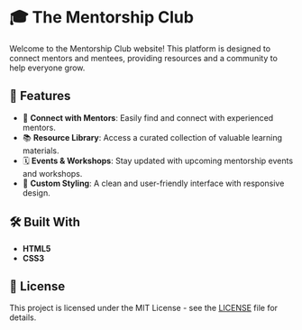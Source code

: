 # 🎓 The Mentorship Club 

Welcome to the Mentorship Club website! This platform is designed to connect mentors and mentees, providing resources and a community to help everyone grow.

## 🌟 Features
- 🤝 **Connect with Mentors**: Easily find and connect with experienced mentors.
- 📚 **Resource Library**: Access a curated collection of valuable learning materials.
- 🗓️ **Events & Workshops**: Stay updated with upcoming mentorship events and workshops.
- 🎨 **Custom Styling**: A clean and user-friendly interface with responsive design.

## 🛠️ Built With
- **HTML5**
- **CSS3**

## 📝 License
This project is licensed under the MIT License - see the [LICENSE](LICENSE) file for details.

